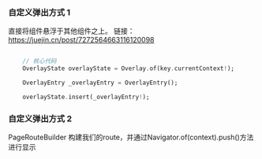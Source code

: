### 自定义弹出方式 1
直接将组件悬浮于其他组件之上。
链接：https://juejin.cn/post/7272564663116120098

```dart

    // 核心代码
    OverlayState overlayState = Overlay.of(key.currentContext!);

    OverlayEntry _overlayEntry = OverlayEntry();

    overlayState.insert(_overlayEntry!);
```

### 自定义弹出方式 2
PageRouteBuilder 构建我们的route，并通过Navigator.of(context).push()方法进行显示
